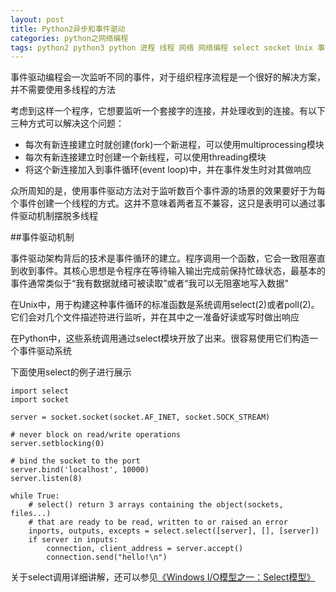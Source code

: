 ```yaml
---
layout: post
title: Python2异步和事件驱动
categories: python之网络编程 
tags: python2 python3 python 进程 线程 网络 网络编程 select socket Unix 事件驱动
---
```


事件驱动编程会一次监听不同的事件，对于组织程序流程是一个很好的解决方案，并不需要使用多线程的方法

考虑到这样一个程序，它想要监听一个套接字的连接，并处理收到的连接。有以下三种方式可以解决这个问题：

* 每次有新连接建立时就创建(fork)一个新进程，可以使用multiprocessing模块
* 每次有新连接建立时创建一个新线程，可以使用threading模块
* 将这个新连接加入到事件循环(event loop)中，并在事件发生时对其做响应

众所周知的是，使用事件驱动方法对于监听数百个事件源的场景的效果要好于为每个事件创建一个线程的方式。这并不意味着两者互不兼容，这只是表明可以通过事件驱动机制摆脱多线程

##事件驱动机制

事件驱动架构背后的技术是事件循环的建立。程序调用一个函数，它会一致阻塞直到收到事件。其核心思想是令程序在等待输入输出完成前保持忙碌状态，最基本的事件通常类似于“我有数据就绪可被读取”或者“我可以无阻塞地写入数据”

在Unix中，用于构建这种事件循环的标准函数是系统调用select(2)或者poll(2)。它们会对几个文件描述符进行监听，并在其中之一准备好读或写时做出响应

在Python中，这些系统调用通过select模块开放了出来。很容易使用它们构造一个事件驱动系统

下面使用select的例子进行展示

```
import select
import socket

server = socket.socket(socket.AF_INET, socket.SOCK_STREAM)

# never block on read/write operations
server.setblocking(0)

# bind the socket to the port
server.bind('localhost', 10000)
server.listen(8)

while True:
	# select() return 3 arrays containing the object(sockets, files...)
	# that are ready to be read, written to or raised an error 
	inports, outputs, excepts = select.select([server], [], [server])
	if server in inputs:
		connection, client_address = server.accept()
		connection.send("hello!\n")
```

关于select调用详细讲解，还可以参见[《Windows I/O模型之一：Select模型》](http://www.cnblogs.com/Mr-Zhong/p/4160988.html)

